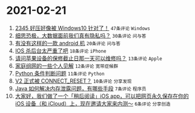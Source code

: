 # 2021-02-21

1. [2345 好压好像被 Windows10 针对了！](https://www.v2ex.com/t/754794) `47条评论` `Windows`
1. [细思恐极，大数据面前我们真有隐私吗？](https://www.v2ex.com/t/754778) `30条评论` `问与答`
1. [有没有这样的一款 android 机](https://www.v2ex.com/t/754790) `20条评论` `问与答`
1. [IOS 杀后台太严重了吧](https://www.v2ex.com/t/754786) `18条评论` `iPhone`
1. [请问苹果设备的保修截止日那一天可以维修吗？](https://www.v2ex.com/t/754793) `13条评论` `Apple`
1. [家庭组网的一些个人见解](https://www.v2ex.com/t/754783) `12条评论` `宽带症候群`
1. [Python 条件判断问题](https://www.v2ex.com/t/754810) `11条评论` `Python`
1. [V2 正式被 CONNECT_RESET？](https://www.v2ex.com/t/754807) `10条评论` `分享发现`
1. [Java 如何解决内存泄露问题，有哪些手段](https://www.v2ex.com/t/754770) `7条评论` `程序员`
1. [大家好，我们做了一个「稍后阅读」iOS app，可以把网页永久保存在你的 iOS 设备（和 iCloud）上，现在邀请大家来内测～](https://www.v2ex.com/t/754808) `6条评论` `分享创造`
